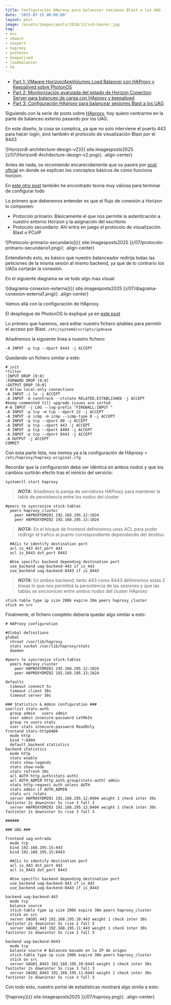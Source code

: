 ```yaml
---
title: Configuración HAproxy para balancear sesiones Blast a los UAG
date: '2025-07-15 00:00:00'
layout: post
image: /assets/images/posts/2018/12/ssh-banner.jpg
tag:
- euc
- vmware
- vexpert
- haproxy
- pothonos
- keepalived
- loadbalancer
- ha
---
```


- [Part 1: VMware Horizon/AppVolumes Load Balancer con HAProxy y Keepalived sobre PhotonOS](https://miquelmariano.github.io/2021/09/08/vmware-horizon-haproxy/)
- [Part 2: Monitorización avanzada del estado de Horizon Conection Server para balanceo de carga con HAproxy y keepalived](https://miquelmariano.github.io/2021/12/21/vmware-horizon-load-balancer-haproxy-avanzado/)
- [Part 3: Configuración HAproxy para balancear sesiones Blast a los UAG](https://miquelmariano.github.io/2025/07/15/haproxy-blast-uag/)

Siguiendo con la serie de posts sobre [HAproxy](https://miquelmariano.github.io/tag/#/haproxy), hoy quiero centrarme en la parte de balanceo externo pasando por los UAG.

En este diseño, la cosa se complica, ya que no solo interviene el puerto 443 para hacer login, sinó también el protocolo de visualización Blast por el 8443

![Horizon8-architecture-design-v2]({{ site.imagesposts2025 }}/07/Horizon8-Architecture-design-v2.png){: .align-center}

Antes de nada, os recomiendo encarecidamente que os paseis por [post oficial](https://techzone.omnissa.com/resource/understand-and-troubleshoot-horizon-connections#internal-connections) en donde se explican los conceptos básicos de cómo funciona horizon.

En [este otro post](https://thevirtualhorizon.com/2024/06/17/omnissa-horizon-load-balancing-overview/) también he encontrado teoria muy valiosa para terminar de configurar todo

Lo primero que deberemos entender es que el flujo de conexión a Horizon lo componen:

- Protocolo primario: Básicamente el que nos permite la autenticación a nuestro entorno Horizon y la asignación del escritorio
- Protocolo secundario: Ahí entra en juego el protocolo de visualización. Blast o PCoIP

![Protocolo-primario-secundario]({{ site.imagesposts2025 }}/07/protocolo-primario-secundario1.png){: .align-center}

Entendiendo esto, es básico que nuestro balanceador redirija todas las peticiones de la misma sesión al mismo backend, ya que de lo contrario los UAGs cortarán la conexión.

En el siguiente diagrama se ve todo algo mas visual:

![diagrama-conexion-externa]({{ site.imagesposts2025 }}/07/diagrama-conexion-externa1.png){: .align-center}

Vamos allá con la configuración de HAproxy.

El despliegue de PhotonOS lo expliqué ya en [este post](https://miquelmariano.github.io/2021/09/08/vmware-horizon-haproxy/)

Lo primero que haremos, será editar nuestro fichero iptables para permitir el acceso por Blast. `/etc/systemd/scripts/ip4save`

Añadiremos la siguiente línea a nuestro fichero:

```ssh
-A INPUT -p tcp --dport 8443 -j ACCEPT
```

Quedando un fichero similar a este:

```ssh
# init
*filter
:INPUT DROP [0:0]
:FORWARD DROP [0:0]
:OUTPUT DROP [0:0]
# Allow local-only connections
-A INPUT -i lo -j ACCEPT
-A INPUT -m conntrack --ctstate RELATED,ESTABLISHED -j ACCEPT
#keep commented till upgrade issues are sorted
#-A INPUT -j LOG --log-prefix "FIREWALL:INPUT "
-A INPUT -p tcp -m tcp --dport 22 -j ACCEPT
-A INPUT -p icmp -m icmp --icmp-type 8 -j ACCEPT
-A INPUT -p tcp --dport 80 -j ACCEPT
-A INPUT -p tcp --dport 443 -j ACCEPT
-A INPUT -p tcp --dport 8404 -j ACCEPT
-A INPUT -p tcp --dport 8443 -j ACCEPT
-A OUTPUT -j ACCEPT
COMMIT
```
Con esta parte lista, nos iremos ya a la configuración de HAproxy > `/etc/haproxy/haproxy-original.cfg`

Recordar que la configuración debe ser idéntica en ambos nodos y que los cambios surtirán efecto tras el reinicio del servicio:

```ssh
systemctl start haproxy
```

> **_NOTA:_** Añadimos la pareja de servidores HAProxy para mantener la tabla de persistencia entre los nodos del cluster

```ssh
#peers to syncronize stick-tables
  peers haproxy_cluster
    peer HAPROXYDMZ01 192.168.195.12:1024
    peer HAPROXYDMZ02 192.168.195.13:1024
```

> **_NOTA:_** En el bloque de frontend definiremos unas ACL para poder redirigir el trafico al puerto correspondiente dependiendo del destino.

```ssh
  #ACLs to identify destination port
  acl is_443 dst_port 443
  acl is_8443 dst_port 8443

  #Use specific backend depending destination port
  use_backend uag-backend-443 if is_443
  use_backend uag-backend-8443 if is_8443
```

> **_NOTA:_** En ambos backend, tanto 443 como 8443 definiremos estas 2 lineas lo que nos permitirá la persistencia de las sesiones y que las tablas se sincronicen entre ambos nodos del cluster HAproxy

```ssh
stick-table type ip size 200k expire 30m peers haproxy_cluster 
stick on src 
```
Finalmente, el fichero completo deberia quedar algo similar a esto:

```ssh
# HAProxy configuration

#Global definitions
global
  chroot /var/lib/haproxy
  stats socket /var/lib/haproxy/stats
  daemon

#peers to syncronize stick-tables
  peers haproxy_cluster
    peer HAPROXYDMZ01 192.168.195.12:1024
    peer HAPROXYDMZ02 192.168.195.13:1024

defaults
  timeout connect 5s
  timeout client 30s
  timeout server 30s

### Statistics & Admin configuration ###
userlist stats-auth
  group admin   users admin
  user admin insecure-password LetMeIn
  group ro users stats
  user stats insecure-password ReadOnly
frontend stats-http8404
  mode http
  bind *:8404
  default_backend statistics
backend statistics
  mode http
  stats enable
  stats show-legends
  stats show-node
  stats refresh 30s
  acl AUTH http_auth(stats-auth)
  acl AUTH_ADMIN http_auth_group(stats-auth) admin
  stats http-request auth unless AUTH
  stats admin if AUTH_ADMIN
  stats uri /stats
  server HAPROXYDMZ01 192.168.195.12:8404 weight 1 check inter 30s fastinter 2s downinter 5s rise 3 fall 3
  server HAPROXYDMZ02 192.168.195.13:8404 weight 1 check inter 30s fastinter 2s downinter 5s rise 3 fall 3

######

### UAG ###

frontend uag-entrada
  mode tcp
  bind 192.168.195.15:443
  bind 192.168.195.15:8443

  #ACLs to identify destination port
  acl is_443 dst_port 443
  acl is_8443 dst_port 8443

  #Use specific backend depending destination port
  use_backend uag-backend-443 if is_443
  use_backend uag-backend-8443 if is_8443

backend uag-backend-443
  mode tcp
  balance source 
  stick-table type ip size 200k expire 30m peers haproxy_cluster 
  stick on src 
  server UAG01_443 192.168.195.10:443 weight 1 check inter 30s fastinter 2s downinter 5s rise 3 fall 3
  server UAG02_443 192.168.195.11:443 weight 1 check inter 30s fastinter 2s downinter 5s rise 3 fall 3

backend uag-backend-8443
  mode tcp
  balance source # Balanceo basado en la IP de origen
  stick-table type ip size 200k expire 30m peers haproxy_cluster 
  stick on src 
  server UAG01_8443 192.168.195.10:8443 weight 1 check inter 30s fastinter 2s downinter 5s rise 3 fall 3
  server UAG02_8443 192.168.195.11:8443 weight 1 check inter 30s fastinter 2s downinter 5s rise 3 fall 3
  ```

Con todo esto, nuestro portal de estadísticas mostrará algo simila a esto:


![haproxy]({{ site.imagesposts2025 }}/07/haproxy.png){: .align-center}


